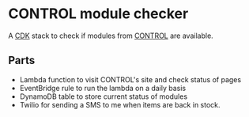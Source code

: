 # CONTROL module checker

A [CDK](https://aws.amazon.com/cdk/) stack to check if modules from [CONTROL](https://www.ctrl-mod.com/) are available.

## Parts

- Lambda function to visit CONTROL's site and check status of pages
- EventBridge rule to run the lambda on a daily basis
- DynamoDB table to store current status of modules
- Twilio for sending a SMS to me when items are back in stock.